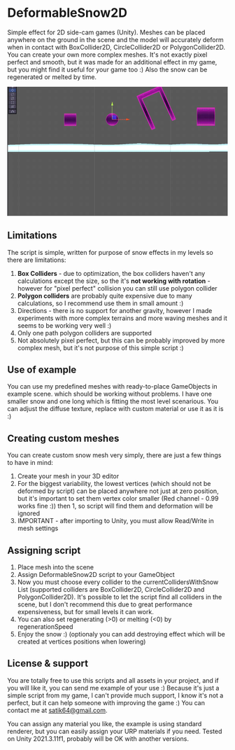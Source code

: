 # DeformableSnow2D
Simple effect for 2D side-cam games (Unity). Meshes can be placed anywhere on the ground in the scene and the model will accurately deform when in contact with BoxCollider2D, CircleCollider2D or PolygonCollider2D. You can create your own more complex meshes. It's not exactly pixel perfect and smooth, but it was made for an additional effect in my game, but you might find it useful for your game too :) Also the snow can be regenerated or melted by time.

![Preview](preview.gif)

## Limitations
The script is simple, written for purpose of snow effects in my levels so there are limitations:

1. <b>Box Colliders</b> - due to optimization, the box colliders haven't any calculations except the size, so the it's <b>not working with rotation</b> - however for "pixel perfect" collision you can still use polygon collider
2. <b>Polygon colliders</b> are probably quite expensive due to many calculations, so I recommend use them in small amount :)
3. Directions - there is no support for another gravity, however I made experiments with more complex terrains and more waving meshes and it seems to be working very well :)
4. Only one path polygon colliders are supported
5. Not absolutely pixel perfect, but this can be probably improved by more complex mesh, but it's not purpose of this simple script :)

## Use of example
You can use my predefined meshes with ready-to-place GameObjects in example scene. which should be working without problems. I have one smaller snow and one long which is fitting the most level scenarious. You can adjust the diffuse texture, replace with custom material or use it as it is :)

## Creating custom meshes
You can create custom snow mesh very simply, there are just a few things to have in mind:
1. Create your mesh in your 3D editor
2. For the biggest variability, the lowest vertices (which should not be deformed by script) can be placed anywhere not just at zero position, but it's important to set them vertex color smaller (Red channel - 0.99 works fine :)) then 1, so script will find them and deformation will be ignored
3. IMPORTANT - after importing to Unity, you must allow Read/Write in mesh settings

## Assigning script
1. Place mesh into the scene
2. Assign DeformableSnow2D script to your GameObject
3. Now you must choose every collider to the currentCollidersWithSnow List (supported colliders are BoxCollider2D, CircleCollider2D and PolygonCollider2D). It's possible to let the script find all colliders in the scene, but I don't recommend this due to great performance expensiveness, but for small levels it can work.
4. You can also set regenerating (>0) or melting (<0) by regenerationSpeed
5. Enjoy the snow :) (optionaly you can add destroying effect which will be created at vertices positions when lowering)

## License & support
You are totally free to use this scripts and all assets in your project, and if you will like it, you can send me example of your use :) Because it's just a simple script from my game, I can't provide much support, I know it's not a perfect, but it can help someone with improving the game :) You can contact me at satik64@gmail.com.

You can assign any material you like, the example is using standard renderer, but you can easily assign your URP materials if you need. Tested on Unity 2021.3.11f1, probably will be OK with another versions.

